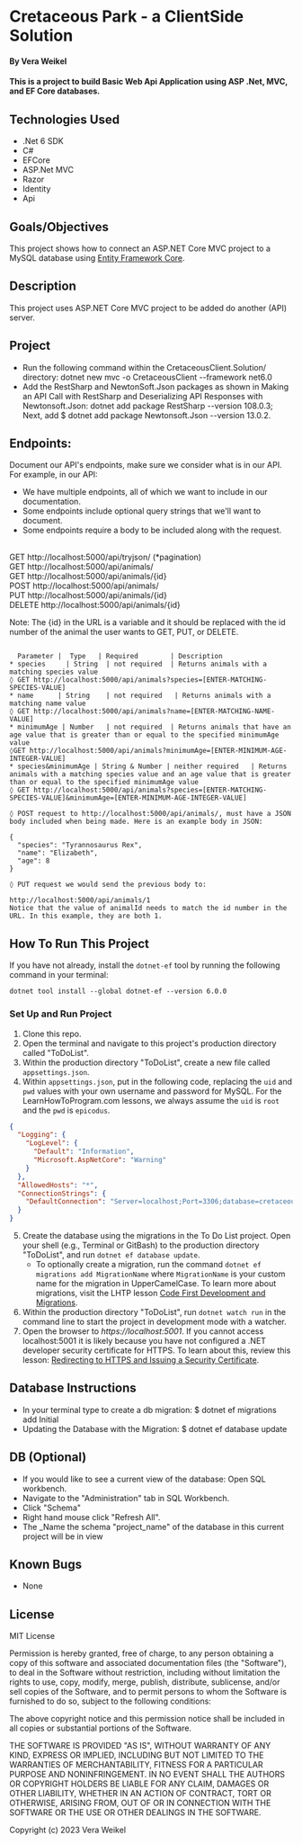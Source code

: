 #  Cretaceous Park - a ClientSide Solution

#### By Vera Weikel 

#### This is a project to build Basic Web Api Application using ASP .Net, MVC, and EF Core databases.

## Technologies Used

* .Net 6 SDK
* C#
* EFCore
* ASP.Net MVC
* Razor
* Identity
* Api

## Goals/Objectives

This project shows how to connect an ASP.NET Core MVC project to a MySQL database using [Entity Framework Core](https://learn.microsoft.com/en-us/ef/core/).

## Description

This project uses ASP.NET Core MVC project to be added do another (API) server.

## Project 

* Run the following command within the CretaceousClient.Solution/ directory: dotnet new mvc -o CretaceousClient --framework net6.0
* Add the RestSharp and NewtonSoft.Json packages as shown in Making an API Call with RestSharp and Deserializing API Responses with Newtonsoft.Json: dotnet add package RestSharp --version 108.0.3; Next, add $ dotnet add package Newtonsoft.Json --version 13.0.2.

## Endpoints: 

Document our API's endpoints, make sure we consider what is in our API. For example, in our API:

* We have multiple endpoints, all of which we want to include in our documentation.
* Some endpoints include optional query strings that we'll want to document.
* Some endpoints require a body to be included along with the request.
<br> 
GET http://localhost:5000/api/tryjson/  (*pagination)<br> 
GET http://localhost:5000/api/animals/<br> 
GET http://localhost:5000/api/animals/{id}<br> 
POST http://localhost:5000/api/animals/<br> 
PUT http://localhost:5000/api/animals/{id}<br> 
DELETE http://localhost:5000/api/animals/{id}<br> 

Note: The {id} in the URL is a variable and it should be replaced with the id number of the animal the user wants to GET, PUT, or DELETE.

```

  Parameter	|  Type   |	Required	    | Description
* species	  | String	| not required	| Returns animals with a matching species value
◊ GET http://localhost:5000/api/animals?species=[ENTER-MATCHING-SPECIES-VALUE]
* name	    | String	| not required	 | Returns animals with a matching name value
◊ GET http://localhost:5000/api/animals?name=[ENTER-MATCHING-NAME-VALUE]
* minimumAge | Number	| not required  | Returns animals that have an age value that is greater than or equal to the specified minimumAge value
◊GET http://localhost:5000/api/animals?minimumAge=[ENTER-MINIMUM-AGE-INTEGER-VALUE]
* species&minimumAge | String & Number | neither required	| Returns animals with a matching species value and an age value that is greater than or equal to the specified minimumAge value
◊ GET http://localhost:5000/api/animals?species=[ENTER-MATCHING-SPECIES-VALUE]&minimumAge=[ENTER-MINIMUM-AGE-INTEGER-VALUE]

◊ POST request to http://localhost:5000/api/animals/, must have a JSON body included when being made. Here is an example body in JSON:

{
  "species": "Tyrannosaurus Rex",
  "name": "Elizabeth",
  "age": 8
}

◊ PUT request we would send the previous body to:

http://localhost:5000/api/animals/1
Notice that the value of animalId needs to match the id number in the URL. In this example, they are both 1.
``` 

## How To Run This Project

If you have not already, install the `dotnet-ef` tool by running the following command in your terminal:

```
dotnet tool install --global dotnet-ef --version 6.0.0
```

### Set Up and Run Project

1. Clone this repo.
2. Open the terminal and navigate to this project's production directory called "ToDoList".
3. Within the production directory "ToDoList", create a new file called `appsettings.json`.
4. Within `appsettings.json`, put in the following code, replacing the `uid` and `pwd` values with your own username and password for MySQL. For the LearnHowToProgram.com lessons, we always assume the `uid` is `root` and the `pwd` is `epicodus`.

```json
{
  "Logging": {
    "LogLevel": {
      "Default": "Information",
      "Microsoft.AspNetCore": "Warning"
    }
  },
  "AllowedHosts": "*", 
  "ConnectionStrings": {
    "DefaultConnection": "Server=localhost;Port=3306;database=cretaceous_api;uid=YOUR-USERNAME;pwd=YOUR-PASSWORD;"
  }
}

```

5. Create the database using the migrations in the To Do List project. Open your shell (e.g., Terminal or GitBash) to the production directory "ToDoList", and run `dotnet ef database update`. 
    - To optionally create a migration, run the command `dotnet ef migrations add MigrationName` where `MigrationName` is your custom name for the migration in UpperCamelCase. To learn more about migrations, visit the LHTP lesson [Code First Development and Migrations](https://www.learnhowtoprogram.com/c-and-net-part-time/many-to-many-relationships/code-first-development-and-migrations).
6. Within the production directory "ToDoList", run `dotnet watch run` in the command line to start the project in development mode with a watcher.
4. Open the browser to _https://localhost:5001_. If you cannot access localhost:5001 it is likely because you have not configured a .NET developer security certificate for HTTPS. To learn about this, review this lesson: [Redirecting to HTTPS and Issuing a Security Certificate](https://www.learnhowtoprogram.com/lessons/redirecting-to-https-and-issuing-a-security-certificate).

## Database Instructions 

* In your terminal type to create a db migration: $ dotnet ef migrations add Initial
* Updating the Database with the Migration: $ dotnet ef database update

## DB (Optional)

* If you would like to see a current view of the database: Open SQL workbench.
* Navigate to the "Administration" tab in SQL Workbench.
* Click "Schema" 
* Right hand mouse click "Refresh All".
* The _Name the schema "project_name" of the database in this current project will be in view

## Known Bugs

* None

## License

MIT License

Permission is hereby granted, free of charge, to any person obtaining a copy
of this software and associated documentation files (the "Software"), to deal
in the Software without restriction, including without limitation the rights
to use, copy, modify, merge, publish, distribute, sublicense, and/or sell
copies of the Software, and to permit persons to whom the Software is
furnished to do so, subject to the following conditions:

The above copyright notice and this permission notice shall be included in all
copies or substantial portions of the Software.

THE SOFTWARE IS PROVIDED "AS IS", WITHOUT WARRANTY OF ANY KIND, EXPRESS OR
IMPLIED, INCLUDING BUT NOT LIMITED TO THE WARRANTIES OF MERCHANTABILITY,
FITNESS FOR A PARTICULAR PURPOSE AND NONINFRINGEMENT. IN NO EVENT SHALL THE
AUTHORS OR COPYRIGHT HOLDERS BE LIABLE FOR ANY CLAIM, DAMAGES OR OTHER
LIABILITY, WHETHER IN AN ACTION OF CONTRACT, TORT OR OTHERWISE, ARISING FROM,
OUT OF OR IN CONNECTION WITH THE SOFTWARE OR THE USE OR OTHER DEALINGS IN THE
SOFTWARE.

Copyright (c) 2023 Vera Weikel 

